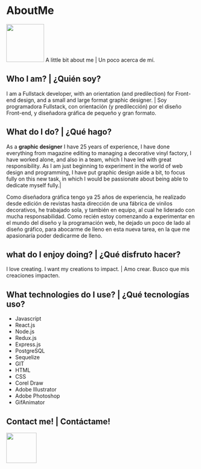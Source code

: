 # AboutMe
<img src="https://user-images.githubusercontent.com/93209183/192543634-72d05778-8429-44d2-b60f-99f8803bfe48.gif" width="100" height="100">
A little bit about me | Un poco acerca de mí.
<h2>
Who I am? | ¿Quién soy?
</h2>

I am a Fullstack developer, with an orientation (and predilection) for Front-end design, and a small and large format graphic designer. |
Soy programadora Fullstack, con orientación (y predilección) por el diseño Front-end, y diseñadora gráfica de pequeño y gran formato.

<h2>What do I do? | ¿Qué hago?</h2>

As a **graphic designer** I have 25 years of experience, I have done everything from magazine editing to managing a decorative vinyl factory, I have worked alone, and also in a team, which I have led with great responsibility.
As I am just beginning to experiment in the world of web design and programming, I have put graphic design aside a bit, to focus fully on this new task, in which I would be passionate about being able to dedicate myself fully.|

Como diseñadora gráfica tengo ya 25 años de experiencia, he realizado desde edición de revistas hasta dirección de una fábrica de vinilos decorativos, he trabajado sola, y también en equipo, al cual he liderado con mucha responsabilidad. 
Como recién estoy comenzando a experimentar en el mundo del diseño y la programación web, he dejado un poco de lado al diseño gráfico, para abocarme de lleno en esta nueva tarea, en la que me apasionaría poder dedicarme de lleno.

<h2>what do I enjoy doing? | ¿Qué disfruto hacer?</h2>
 I love creating. I want my creations to impact. |
 Amo crear. Busco que mis creaciones impacten. 

 <h2>What technologies do I use? | ¿Qué tecnologías uso?</h2>
 <ul>
   <li>Javascript</li>
   <li>React.js</li>
   <li>Node.js</li>
   <li>Redux.js</li>
   <li>Express.js</li>
   <li>PostgreSQL</li>
   <li>Sequelize</li>
   <li>GIT</li>
   <li>HTML</li>
   <li>CSS</li>
   <li>Corel Draw</li>
   <li>Adobe Illustrator</li>
   <li>Adobe Photoshop</li>
   <li>GifAnimator</li>
 </ul>

 <h2>Contact me! | Contáctame!</h2>
<a href="https://www.linkedin.com/in/je-funes/"><img src="https://raw.githubusercontent.com/rahuldkjain/github-profile-readme-generator/master/src/images/icons/Social/linked-in-alt.svg" width="80" height="80" /> </a>
